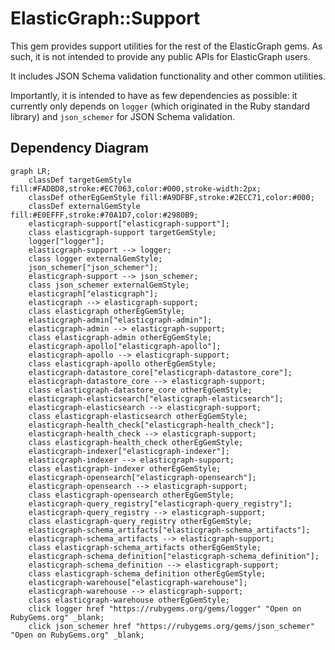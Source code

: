 # ElasticGraph::Support

This gem provides support utilities for the rest of the ElasticGraph gems. As
such, it is not intended to provide any public APIs for ElasticGraph users.

It includes JSON Schema validation functionality and other common utilities.

Importantly, it is intended to have as few dependencies as possible: it currently
only depends on `logger` (which originated in the Ruby standard library) and
`json_schemer` for JSON Schema validation.

## Dependency Diagram

```mermaid
graph LR;
    classDef targetGemStyle fill:#FADBD8,stroke:#EC7063,color:#000,stroke-width:2px;
    classDef otherEgGemStyle fill:#A9DFBF,stroke:#2ECC71,color:#000;
    classDef externalGemStyle fill:#E0EFFF,stroke:#70A1D7,color:#2980B9;
    elasticgraph-support["elasticgraph-support"];
    class elasticgraph-support targetGemStyle;
    logger["logger"];
    elasticgraph-support --> logger;
    class logger externalGemStyle;
    json_schemer["json_schemer"];
    elasticgraph-support --> json_schemer;
    class json_schemer externalGemStyle;
    elasticgraph["elasticgraph"];
    elasticgraph --> elasticgraph-support;
    class elasticgraph otherEgGemStyle;
    elasticgraph-admin["elasticgraph-admin"];
    elasticgraph-admin --> elasticgraph-support;
    class elasticgraph-admin otherEgGemStyle;
    elasticgraph-apollo["elasticgraph-apollo"];
    elasticgraph-apollo --> elasticgraph-support;
    class elasticgraph-apollo otherEgGemStyle;
    elasticgraph-datastore_core["elasticgraph-datastore_core"];
    elasticgraph-datastore_core --> elasticgraph-support;
    class elasticgraph-datastore_core otherEgGemStyle;
    elasticgraph-elasticsearch["elasticgraph-elasticsearch"];
    elasticgraph-elasticsearch --> elasticgraph-support;
    class elasticgraph-elasticsearch otherEgGemStyle;
    elasticgraph-health_check["elasticgraph-health_check"];
    elasticgraph-health_check --> elasticgraph-support;
    class elasticgraph-health_check otherEgGemStyle;
    elasticgraph-indexer["elasticgraph-indexer"];
    elasticgraph-indexer --> elasticgraph-support;
    class elasticgraph-indexer otherEgGemStyle;
    elasticgraph-opensearch["elasticgraph-opensearch"];
    elasticgraph-opensearch --> elasticgraph-support;
    class elasticgraph-opensearch otherEgGemStyle;
    elasticgraph-query_registry["elasticgraph-query_registry"];
    elasticgraph-query_registry --> elasticgraph-support;
    class elasticgraph-query_registry otherEgGemStyle;
    elasticgraph-schema_artifacts["elasticgraph-schema_artifacts"];
    elasticgraph-schema_artifacts --> elasticgraph-support;
    class elasticgraph-schema_artifacts otherEgGemStyle;
    elasticgraph-schema_definition["elasticgraph-schema_definition"];
    elasticgraph-schema_definition --> elasticgraph-support;
    class elasticgraph-schema_definition otherEgGemStyle;
    elasticgraph-warehouse["elasticgraph-warehouse"];
    elasticgraph-warehouse --> elasticgraph-support;
    class elasticgraph-warehouse otherEgGemStyle;
    click logger href "https://rubygems.org/gems/logger" "Open on RubyGems.org" _blank;
    click json_schemer href "https://rubygems.org/gems/json_schemer" "Open on RubyGems.org" _blank;
```
